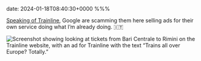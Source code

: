 date: 2024-01-18T08:40:30+0000
%%%

[Speaking of Trainline](/2024/spaces-filling-nslondon-trainline/), Google are scamming them here selling ads for their own service doing what I’m already doing. 🇮🇹

![Screenshot showing looking at tickets from Bari Centrale to Rimini on the Trainline website, with an ad for Trainline with the text “Trains all over Europe? Totally.”](screenshot.jpg)
